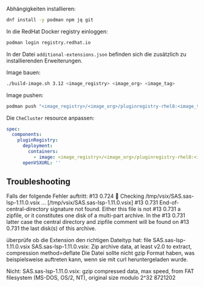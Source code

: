 Abhängigkeiten installieren:
```sh
dnf install -y podman npm jq git
```

In die RedHat Docker registry einloggen:
```sh
podman login registry.redhat.io
```

In der Datei `additional-extensions.json` befinden sich die zusätzlich zu installierenden Erweiterungen.

Image bauen:
```sh
./build-image.sh 3.12 <image_registry> <image_org> <image_tag>
```

Image pushen:
```sh
podman push "<image_registry>/<image_org>/pluginregistry-rhel8:<image_tag>"
```

Die `CheCluster` resource anpassen:
```yaml
spec:
  components:
    pluginRegistry:
      deployment:
        containers:
          - image: <image_registry>/<image_org>/pluginregistry-rhel8:<image_tag>
      openVSXURL: ''
```

## Troubleshooting

Falls der folgende Fehler auftritt:
#13 0.724 🏃 Checking /tmp/vsix/SAS.sas-lsp-1.11.0.vsix ... [/tmp/vsix/SAS.sas-lsp-1.11.0.vsix]
#13 0.731   End-of-central-directory signature not found.  Either this file is not
#13 0.731   a zipfile, or it constitutes one disk of a multi-part archive.  In the
#13 0.731   latter case the central directory and zipfile comment will be found on
#13 0.731   the last disk(s) of this archive.

überprüfe ob die Extension den richtigen Dateityp hat:
file SAS.sas-lsp-1.11.0.vsix
SAS.sas-lsp-1.11.0.vsix: Zip archive data, at least v2.0 to extract, compression method=deflate
Die Datei sollte nicht gzip Format haben, was beispielsweise auftreten kann, wenn sie mit curl heruntergeladen wurde.

Nicht:
SAS.sas-lsp-1.11.0.vsix: gzip compressed data, max speed, from FAT filesystem (MS-DOS, OS/2, NT), original size modulo 2^32 8721202
